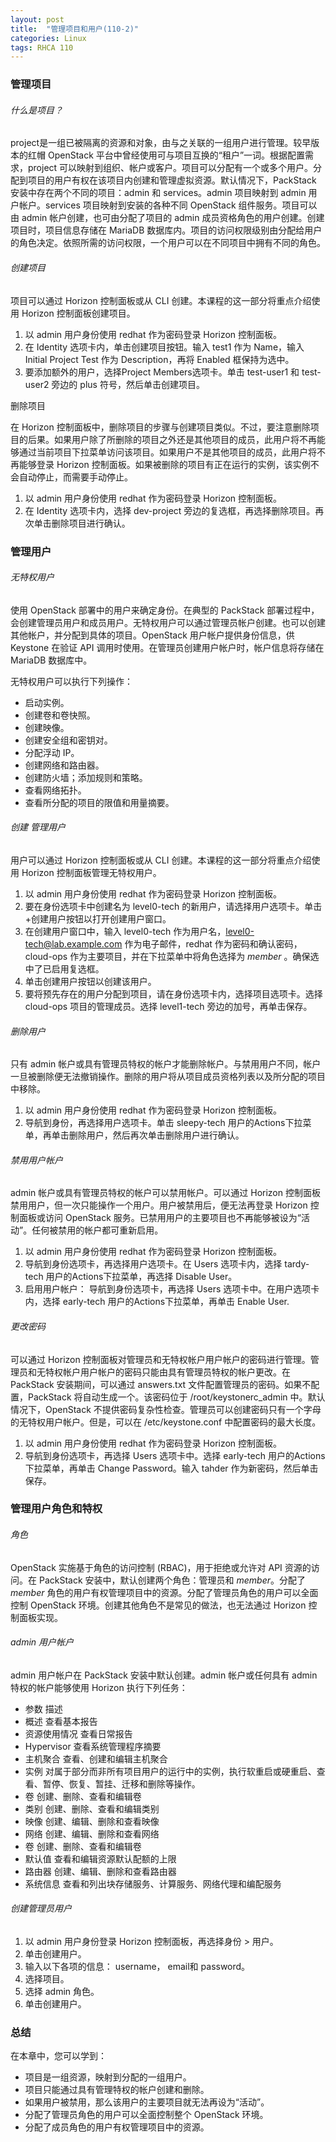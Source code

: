 ```yaml
---
layout: post
title:  "管理项目和用户(110-2)"
categories: Linux
tags: RHCA 110
---
```


### 管理项目

###### 什么是项目？

project是一组已被隔离的资源和对象，由与之关联的一组用户进行管理。较早版本的红帽 OpenStack 平台中曾经使用可与项目互换的“租户”一词。根据配置需求，project 可以映射到组织、帐户或客户。项目可以分配有一个或多个用户。分配到项目的用户有权在该项目内创建和管理虚拟资源。默认情况下，PackStack 安装中存在两个不同的项目：admin 和 services。admin 项目映射到 admin 用户帐户。services 项目映射到安装的各种不同 OpenStack 组件服务。项目可以由 admin 帐户创建，也可由分配了项目的 admin 成员资格角色的用户创建。创建项目时，项目信息存储在 MariaDB 数据库内。项目的访问权限级别由分配给用户的角色决定。依照所需的访问权限，一个用户可以在不同项目中拥有不同的角色。

###### 创建项目

项目可以通过 Horizon 控制面板或从 CLI 创建。本课程的这一部分将重点介绍使用 Horizon 控制面板创建项目。

1. 以 admin 用户身份使用 redhat 作为密码登录 Horizon 控制面板。
2. 在 Identity 选项卡内，单击创建项目按钮。输入 test1 作为 Name，输入 Initial Project Test 作为 Description，再将 Enabled 框保持为选中。
3. 要添加额外的用户，选择Project Members选项卡。单击 test-user1 和 test-user2 旁边的 plus 符号，然后单击创建项目。

删除项目

在 Horizon 控制面板中，删除项目的步骤与创建项目类似。不过，要注意删除项目的后果。如果用户除了所删除的项目之外还是其他项目的成员，此用户将不再能够通过当前项目下拉菜单访问该项目。如果用户不是其他项目的成员，此用户将不再能够登录 Horizon 控制面板。如果被删除的项目有正在运行的实例，该实例不会自动停止，而需要手动停止。

1. 以 admin 用户身份使用 redhat 作为密码登录 Horizon 控制面板。
2. 在 Identity 选项卡内，选择 dev-project 旁边的复选框，再选择删除项目。再次单击删除项目进行确认。


### 管理用户

###### 无特权用户

使用 OpenStack 部署中的用户来确定身份。在典型的 PackStack 部署过程中，会创建管理员用户和成员用户。无特权用户可以通过管理员帐户创建。也可以创建其他帐户，并分配到具体的项目。OpenStack 用户帐户提供身份信息，供 Keystone 在验证 API 调用时使用。在管理员创建用户帐户时，帐户信息将存储在 MariaDB 数据库中。



无特权用户可以执行下列操作：

*    启动实例。
*    创建卷和卷快照。
*    创建映像。
*    创建安全组和密钥对。
*    分配浮动 IP。
*    创建网络和路由器。
*    创建防火墙；添加规则和策略。
*    查看网络拓扑。
*    查看所分配的项目的限值和用量摘要。

###### 创建 管理用户

用户可以通过 Horizon 控制面板或从 CLI 创建。本课程的这一部分将重点介绍使用 Horizon 控制面板管理无特权用户。

1. 以 admin 用户身份使用 redhat 作为密码登录 Horizon 控制面板。
2. 要在身份选项卡中创建名为 level0-tech 的新用户，请选择用户选项卡。单击 +创建用户按钮以打开创建用户窗口。
3. 在创建用户窗口中，输入 level0-tech 作为用户名，level0-tech@lab.example.com 作为电子邮件，redhat 作为密码和确认密码，cloud-ops 作为主要项目，并在下拉菜单中将角色选择为 _member_ 。确保选中了已启用复选框。
4. 单击创建用户按钮以创建该用户。
5. 要将预先存在的用户分配到项目，请在身份选项卡内，选择项目选项卡。选择 cloud-ops 项目的管理成员。选择 level1-tech 旁边的加号，再单击保存。

###### 删除用户

只有 admin 帐户或具有管理员特权的帐户才能删除帐户。与禁用用户不同，帐户一旦被删除便无法撤销操作。删除的用户将从项目成员资格列表以及所分配的项目中移除。

1. 以 admin 用户身份使用 redhat 作为密码登录 Horizon 控制面板。
2. 导航到身份，再选择用户选项卡。单击 sleepy-tech 用户的Actions下拉菜单，再单击删除用户，然后再次单击删除用户进行确认。

###### 禁用用户帐户

admin 帐户或具有管理员特权的帐户可以禁用帐户。可以通过 Horizon 控制面板禁用用户，但一次只能操作一个用户。用户被禁用后，便无法再登录 Horizon 控制面板或访问 OpenStack 服务。已禁用用户的主要项目也不再能够被设为“活动”。任何被禁用的帐户都可重新启用。

1. 以 admin 用户身份使用 redhat 作为密码登录 Horizon 控制面板。
2. 导航到身份选项卡，再选择用户选项卡。在 Users 选项卡内，选择 tardy-tech 用户的Actions下拉菜单，再选择 Disable User。
3. 启用用户帐户： 导航到身份选项卡，再选择 Users 选项卡中。在用户选项卡内，选择 early-tech 用户的Actions下拉菜单，再单击 Enable User.

###### 更改密码

可以通过 Horizon 控制面板对管理员和无特权帐户用户帐户的密码进行管理。管理员和无特权帐户用户帐户的密码只能由具有管理员特权的帐户更改。在 PackStack 安装期间，可以通过 answers.txt 文件配置管理员的密码。如果不配置，PackStack 将自动生成一个。该密码位于 /root/keystonerc_admin 中。默认情况下，OpenStack 不提供密码复杂性检查。管理员可以创建密码只有一个字母的无特权用户帐户。但是，可以在 /etc/keystone.conf 中配置密码的最大长度。

1. 以 admin 用户身份使用 redhat 作为密码登录 Horizon 控制面板。
2. 导航到身份选项卡，再选择 Users 选项卡中。选择 early-tech 用户的Actions下拉菜单，再单击 Change Password。输入 tahder 作为新密码，然后单击保存。


### 管理用户角色和特权

###### 角色

OpenStack 实施基于角色的访问控制 (RBAC)，用于拒绝或允许对 API 资源的访问。在 PackStack 安装中，默认创建两个角色：管理员和 _member_。分配了 _member_ 角色的用户有权管理项目中的资源。分配了管理员角色的用户可以全面控制 OpenStack 环境。创建其他角色不是常见的做法，也无法通过 Horizon 控制面板实现。

###### admin 用户帐户

admin 用户帐户在 PackStack 安装中默认创建。admin 帐户或任何具有 admin 特权的帐户能够使用 Horizon 执行下列任务：

*    参数 	        描述
*    概述 	        查看基本报告
*    资源使用情况 	查看日常报告
*    Hypervisor 	查看系统管理程序摘要
*    主机聚合 	    查看、创建和编辑主机聚合
*    实例 	        对属于部分而非所有项目用户的运行中的实例，执行软重启或硬重启、查看、暂停、恢复、暂挂、迁移和删除等操作。
*    卷 	            创建、删除、查看和编辑卷
*    类别 	        创建、删除、查看和编辑类别
*    映像 	        创建、编辑、删除和查看映像
*    网络 	        创建、编辑、删除和查看网络
*    卷 	            创建、删除、查看和编辑卷
*    默认值 	        查看和编辑资源默认配额的上限
*    路由器 	        创建、编辑、删除和查看路由器
*    系统信息 	    查看和列出块存储服务、计算服务、网络代理和编配服务

###### 创建管理员用户

1. 以 admin 用户身份登录 Horizon 控制面板，再选择身份 > 用户。
2. 单击创建用户。
3. 输入以下各项的信息： username， email和 password。
4. 选择项目。
5. 选择 admin 角色。
6. 单击创建用户。

### 总结

在本章中，您可以学到：

*    项目是一组资源，映射到分配的一组用户。
*    项目只能通过具有管理特权的帐户创建和删除。
*    如果用户被禁用，那么该用户的主要项目就无法再设为“活动”。
*    分配了管理员角色的用户可以全面控制整个 OpenStack 环境。
*    分配了成员角色的用户有权管理项目中的资源。
